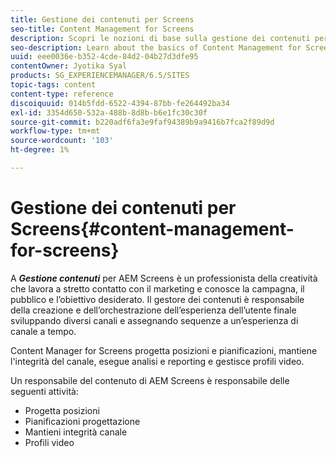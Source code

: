 ```yaml
---
title: Gestione dei contenuti per Screens
seo-title: Content Management for Screens
description: Scopri le nozioni di base sulla gestione dei contenuti per Screens.
seo-description: Learn about the basics of Content Management for Screens.
uuid: eee0036e-b352-4cde-84d2-04b27d3dfe95
contentOwner: Jyotika Syal
products: SG_EXPERIENCEMANAGER/6.5/SITES
topic-tags: content
content-type: reference
discoiquuid: 014b5fdd-6522-4394-87bb-fe264492ba34
exl-id: 3354d650-532a-488b-8d8b-b6e1fc30c30f
source-git-commit: b220adf6fa3e9faf94389b9a9416b7fca2f89d9d
workflow-type: tm+mt
source-wordcount: '103'
ht-degree: 1%

---
```


# Gestione dei contenuti per Screens{#content-management-for-screens}

A ***Gestione contenuti*** per AEM Screens è un professionista della creatività che lavora a stretto contatto con il marketing e conosce la campagna, il pubblico e l’obiettivo desiderato. Il gestore dei contenuti è responsabile della creazione e dell’orchestrazione dell’esperienza dell’utente finale sviluppando diversi canali e assegnando sequenze a un’esperienza di canale a tempo.

Content Manager for Screens progetta posizioni e pianificazioni, mantiene l&#39;integrità del canale, esegue analisi e reporting e gestisce profili video.

Un responsabile del contenuto di AEM Screens è responsabile delle seguenti attività:

* Progetta posizioni
* Pianificazioni progettazione
* Mantieni integrità canale
* Profili video
